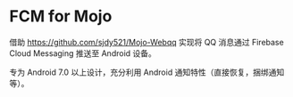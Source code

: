 # FCM for Mojo
借助 https://github.com/sjdy521/Mojo-Webqq 实现将 QQ 消息通过 Firebase Cloud Messaging 推送至 Android 设备。

专为 Android 7.0 以上设计，充分利用 Android 通知特性（直接恢复，捆绑通知等）。
